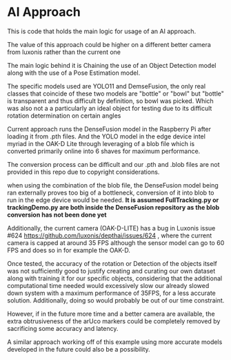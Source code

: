 # AI Approach

This is code that holds the main logic for usage of an AI approach.

The value of this approach could be higher on a different better camera from luxonis rather than the current one

The main logic behind it is Chaining the use of an Object Detection model along with the use of a Pose Estimation model.

The specific models used are YOLO11 and DemseFusion, the only real classes that coincide of these two models are "bottle" or "bowl" but "bottle" is transparent and thus difficult by definition, so bowl was picked. Which was also not a a particularly an ideal object for testing due to its difficult rotation determination on certain angles

Current approach runs the DenseFusion model in the Raspberry Pi after loading it from .pth files. And the YOLO model in the edge device intel myriad in the OAK-D Lite through leveraging of a blob file which is converted primarily online into 6 shaves for maximum performance.

The conversion process can be difficult and our .pth and .blob files are not provided in this repo due to copyright considerations.

when using the combination of the blob file, the DenseFusion model being ran externally proves too big of a bottleneck, conversion of it into blob to run in the edge device would be needed.  **It is assumed FullTracking.py or trackingDemo.py are both inside the DenseFusion repository as the blob conversion has not been done yet**

Additionally, the current camera (OAK-D-LITE) has a bug in Luxonis issue #624 https://github.com/luxonis/depthai/issues/624 , where the current camera is capped at around 35 FPS although the sensor model can go to 60 FPS and does so in for example the OAK-D. 

Once tested, the accuracy of the rotation or Detection of the objects itself was not sufficiently good to justify creating and curating our own dataset along with training it for our specific objects, considering that the additional computational time needed would excessively slow our already slowed down system with a maximum performance of 35FPS, for a less accurate solution. Additionally, doing so would probably be out of our time constraint.

However, if in the future more time and a better camera are available, the extra obtrusiveness of the arUco markers could be completely removed by sacrificing some accuracy and latency.

A similar approach working off of this example using more accurate models developed in the future could also be a possibility. 